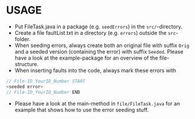 # USAGE

- Put FileTask.java in a package (e.g. ``seedErrors``) in the ``src/``-directory. 
- Create a file faultList.txt in a directory (e.g. ``errors``) outside the ``src``-folder. 
- When seeding errors, always create both an original file with suffix ``Orig`` and a seeded version (containing the error) with suffix ``Seeded``. 
Please have a look at the example-package for an overview of the file-structure.
- When inserting faults into the code, always mark these errors with 
```java
// File-ID_YourID_Number START
<seeded error>
// File-ID_YourID_Number END
```
- Please have a look at the main-method in ``file/FileTask.java`` for an example that shows how to use the error seeding stuff.
